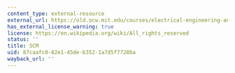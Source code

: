 ```yaml
---
content_type: external-resource
external_url: https://old.ocw.mit.edu/courses/electrical-engineering-and-computer-science/6-001-structure-and-interpretation-of-computer-programs-spring-2005/projects/meval.scm
has_external_license_warning: true
license: https://en.wikipedia.org/wiki/All_rights_reserved
status: ''
title: SCM
uid: 87caafc0-82e1-45de-b352-1a7d5f7728ba
wayback_url: ''
---
```

